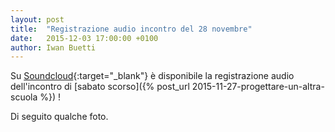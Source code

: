 ```yaml
---
layout: post
title:  "Registrazione audio incontro del 28 novembre"
date:   2015-12-03 17:00:00 +0100
author: Iwan Buetti
---
```


Su [Soundcloud](https://soundcloud.com/hrundi-bakshi/progettare-unaltra-scuola-il-metodo-montessori-per-tutti){:target="_blank"} è disponibile la registrazione audio dell'incontro di [sabato scorso]({% post_url 2015-11-27-progettare-un-altra-scuola %}) !

Di seguito qualche foto.
